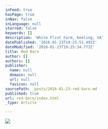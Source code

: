 ```yaml
---
inFeed: true
hasPage: true
inNav: false
inLanguage: null
starred: false
keywords: []
description: 'White Flint Farm, Keeling, VA'
datePublished: '2016-01-23T19:25:51.492Z'
dateModified: '2016-01-23T19:25:34.773Z'
title: Red Barn
author: []
authors: []
publisher:
  name: null
  domain: null
  url: null
  favicon: null
sourcePath: _posts/2016-01-23-red-barn.md
published: true
url: red-barn/index.html
_type: Article

---
```

![](https://the-grid-user-content.s3-us-west-2.amazonaws.com/43ef2290-fb1d-4459-a9b6-32e088190d97.jpg)